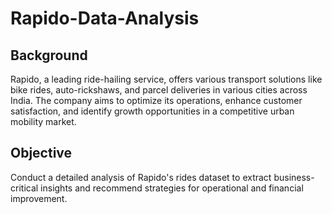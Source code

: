 # Rapido-Data-Analysis
## Background
Rapido, a leading ride-hailing service, offers various transport solutions like bike rides, auto-rickshaws, and parcel deliveries in various cities across India. The company aims to optimize its operations, enhance customer satisfaction, and identify growth opportunities in a competitive urban mobility market.
## Objective
Conduct a detailed analysis of Rapido's rides dataset to extract business-critical insights and recommend strategies for operational and financial improvement.

